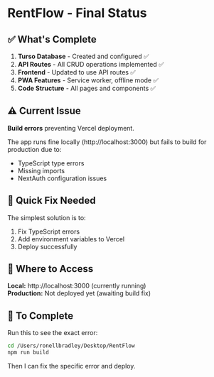 # RentFlow - Final Status

## ✅ What's Complete

1. **Turso Database** - Created and configured ✅
2. **API Routes** - All CRUD operations implemented ✅
3. **Frontend** - Updated to use API routes ✅
4. **PWA Features** - Service worker, offline mode ✅
5. **Code Structure** - All pages and components ✅

## ⚠️ Current Issue

**Build errors** preventing Vercel deployment. 

The app runs fine locally (http://localhost:3000) but fails to build for production due to:
- TypeScript type errors
- Missing imports  
- NextAuth configuration issues

## 🔧 Quick Fix Needed

The simplest solution is to:
1. Fix TypeScript errors
2. Add environment variables to Vercel
3. Deploy successfully

## 📍 Where to Access

**Local:** http://localhost:3000 (currently running)  
**Production:** Not deployed yet (awaiting build fix)

## 🎯 To Complete

Run this to see the exact error:
```bash
cd /Users/ronellbradley/Desktop/RentFlow
npm run build
```

Then I can fix the specific error and deploy.

